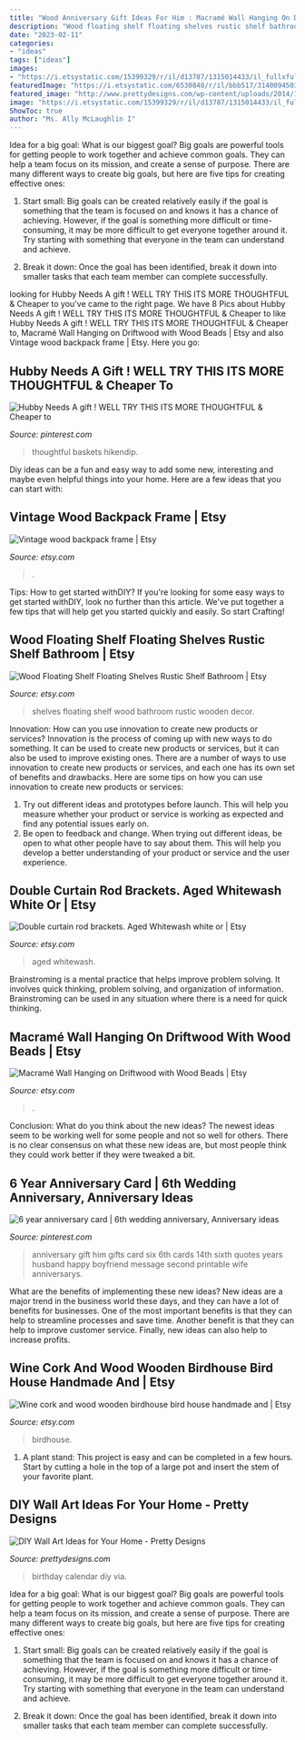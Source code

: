 ```yaml
---
title: "Wood Anniversary Gift Ideas For Him : Macramé Wall Hanging On Driftwood With Wood Beads"
description: "Wood floating shelf floating shelves rustic shelf bathroom"
date: "2023-02-11"
categories:
- "ideas"
tags: ["ideas"]
images:
- "https://i.etsystatic.com/15399329/r/il/d13787/1315014433/il_fullxfull.1315014433_di71.jpg"
featuredImage: "https://i.etsystatic.com/6530848/r/il/bbb517/3140094503/il_1588xN.3140094503_f6o4.jpg"
featured_image: "http://www.prettydesigns.com/wp-content/uploads/2014/11/Birthday-Calendar.jpg"
image: "https://i.etsystatic.com/15399329/r/il/d13787/1315014433/il_fullxfull.1315014433_di71.jpg"
ShowToc: true
author: "Ms. Ally McLaughlin I"
---
```



Idea for a big goal: What is our biggest goal?
Big goals are powerful tools for getting people to work together and achieve common goals. They can help a team focus on its mission, and create a sense of purpose. 
There are many different ways to create big goals, but here are five tips for creating effective ones: 

1. Start small: Big goals can be created relatively easily if the goal is something that the team is focused on and knows it has a chance of achieving. However, if the goal is something more difficult or time-consuming, it may be more difficult to get everyone together around it. Try starting with something that everyone in the team can understand and achieve. 

2. Break it down: Once the goal has been identified, break it down into smaller tasks that each team member can complete successfully.

	

		
looking for Hubby Needs A gift ! WELL TRY THIS ITS MORE THOUGHTFUL &amp; Cheaper to you've came to the right page. We have 8 Pics about Hubby Needs A gift ! WELL TRY THIS ITS MORE THOUGHTFUL &amp; Cheaper to like Hubby Needs A gift ! WELL TRY THIS ITS MORE THOUGHTFUL &amp; Cheaper to, Macramé Wall Hanging on Driftwood with Wood Beads | Etsy and also Vintage wood backpack frame | Etsy. Here you go:
		
    
## Hubby Needs A Gift ! WELL TRY THIS ITS MORE THOUGHTFUL &amp; Cheaper To

<img loading=lazy src="https://i.pinimg.com/736x/8b/9d/55/8b9d55dad42103febc942c52dcac40fa.jpg" onerror="this.onerror=null;this.src='https://tse2.mm.bing.net/th?id=OIP.kqfDuLe1ewx1jpihsPPp8gHaJ4&amp;pid=15.1';" alt="Hubby Needs A gift ! WELL TRY THIS ITS MORE THOUGHTFUL &amp; Cheaper to">

_Source: pinterest.com_

>thoughtful baskets hikendip. 

	

Diy ideas can be a fun and easy way to add some new, interesting and maybe even helpful things into your home. Here are a few ideas that you can start with: 

    
## Vintage Wood Backpack Frame | Etsy

<img loading=lazy src="https://i.etsystatic.com/5360626/r/il/ac1e01/395801004/il_1588xN.395801004_rl9e.jpg" onerror="this.onerror=null;this.src='https://tse2.mm.bing.net/th?id=OIP.GYLMhhFHzFLh_ZUtf5qiwgHaKg&amp;pid=15.1';" alt="Vintage wood backpack frame | Etsy">

_Source: etsy.com_

>. 

	

Tips: How to get started withDIY?
If you're looking for some easy ways to get started withDIY, look no further than this article. We've put together a few tips that will help get you started quickly and easily. So start Crafting!

    
## Wood Floating Shelf Floating Shelves Rustic Shelf Bathroom | Etsy

<img loading=lazy src="https://i.etsystatic.com/15399329/r/il/d13787/1315014433/il_fullxfull.1315014433_di71.jpg" onerror="this.onerror=null;this.src='https://tse4.mm.bing.net/th?id=OIP.OCjOS5Saoc-XCYQ4WNvdCAHaJ4&amp;pid=15.1';" alt="Wood Floating Shelf Floating Shelves Rustic Shelf Bathroom | Etsy">

_Source: etsy.com_

>shelves floating shelf wood bathroom rustic wooden decor. 

	

Innovation: How can you use innovation to create new products or services?
Innovation is the process of coming up with new ways to do something. It can be used to create new products or services, but it can also be used to improve existing ones. There are a number of ways to use innovation to create new products or services, and each one has its own set of benefits and drawbacks. Here are some tips on how you can use innovation to create new products or services: 
1. Try out different ideas and prototypes before launch. This will help you measure whether your product or service is working as expected and find any potential issues early on. 
2. Be open to feedback and change. When trying out different ideas, be open to what other people have to say about them. This will help you develop a better understanding of your product or service and the user experience. 

    
## Double Curtain Rod Brackets. Aged Whitewash White Or | Etsy

<img loading=lazy src="https://i.etsystatic.com/18439022/r/il/d571d4/1857017453/il_fullxfull.1857017453_alfh.jpg" onerror="this.onerror=null;this.src='https://tse3.mm.bing.net/th?id=OIP.zTLMVBmEcF5a5ModmmMPRAHaJ4&amp;pid=15.1';" alt="Double curtain rod brackets. Aged Whitewash white or | Etsy">

_Source: etsy.com_

>aged whitewash. 

	

Brainstroming is a mental practice that helps improve problem solving. It involves quick thinking, problem solving, and organization of information. Brainstroming can be used in any situation where there is a need for quick thinking.

    
## Macramé Wall Hanging On Driftwood With Wood Beads | Etsy

<img loading=lazy src="https://i.etsystatic.com/5505560/r/il/ccee0d/744153630/il_fullxfull.744153630_b5wj.jpg" onerror="this.onerror=null;this.src='https://tse4.mm.bing.net/th?id=OIP.acT3dOgFedCTxNlNgeB8LQHaJf&amp;pid=15.1';" alt="Macramé Wall Hanging on Driftwood with Wood Beads | Etsy">

_Source: etsy.com_

>. 

	

Conclusion: What do you think about the new ideas?
The newest ideas seem to be working well for some people and not so well for others. There is no clear consensus on what these new ideas are, but most people think they could work better if they were tweaked a bit.

    
## 6 Year Anniversary Card | 6th Wedding Anniversary, Anniversary Ideas

<img loading=lazy src="https://i.pinimg.com/736x/85/7c/8d/857c8d8fea0f62584cb010650658743f--anniversary-boyfriend-anniversary-gift-ideas-for-him-th.jpg" onerror="this.onerror=null;this.src='https://tse4.mm.bing.net/th?id=OIP.VwXwJl_GWVq-U8gK-mfLPgHaJ3&amp;pid=15.1';" alt="6 year anniversary card | 6th wedding anniversary, Anniversary ideas">

_Source: pinterest.com_

>anniversary gift him gifts card six 6th cards 14th sixth quotes years husband happy boyfriend message second printable wife anniversarys. 

	

What are the benefits of implementing these new ideas?
New ideas are a major trend in the business world these days, and they can have a lot of benefits for businesses. One of the most important benefits is that they can help to streamline processes and save time. Another benefit is that they can help to improve customer service. Finally, new ideas can also help to increase profits.

    
## Wine Cork And Wood Wooden Birdhouse Bird House Handmade And | Etsy

<img loading=lazy src="https://i.etsystatic.com/6530848/r/il/bbb517/3140094503/il_1588xN.3140094503_f6o4.jpg" onerror="this.onerror=null;this.src='https://tse3.mm.bing.net/th?id=OIP.2Z3c69YXzBcMLUHgdShaxgHaKr&amp;pid=15.1';" alt="Wine cork and wood wooden birdhouse bird house handmade and | Etsy">

_Source: etsy.com_

>birdhouse. 

	

1. A plant stand: This project is easy and can be completed in a few hours. Start by cutting a hole in the top of a large pot and insert the stem of your favorite plant.

    
## DIY Wall Art Ideas For Your Home - Pretty Designs

<img loading=lazy src="http://www.prettydesigns.com/wp-content/uploads/2014/11/Birthday-Calendar.jpg" onerror="this.onerror=null;this.src='https://tse1.mm.bing.net/th?id=OIP.uhQNUpWK98Iu65pYHiSyhwHaLH&amp;pid=15.1';" alt="DIY Wall Art Ideas for Your Home - Pretty Designs">

_Source: prettydesigns.com_

>birthday calendar diy via. 

	

Idea for a big goal: What is our biggest goal?
Big goals are powerful tools for getting people to work together and achieve common goals. They can help a team focus on its mission, and create a sense of purpose. 
There are many different ways to create big goals, but here are five tips for creating effective ones: 

1. Start small: Big goals can be created relatively easily if the goal is something that the team is focused on and knows it has a chance of achieving. However, if the goal is something more difficult or time-consuming, it may be more difficult to get everyone together around it. Try starting with something that everyone in the team can understand and achieve. 

2. Break it down: Once the goal has been identified, break it down into smaller tasks that each team member can complete successfully.

